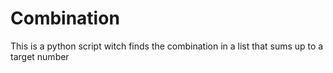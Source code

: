 # Combination
This is a python script witch finds the combination in a list that sums up to a target number
